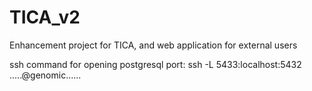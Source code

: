 # TICA_v2
Enhancement project for TICA, and web application for external users

ssh command for opening postgresql port:
ssh -L 5433:localhost:5432 .....@genomic......
